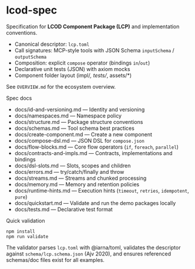 # lcod-spec

Specification for **LCOD Component Package (LCP)** and implementation conventions.

- Canonical descriptor: `lcp.toml`
- Call signatures: MCP-style tools with JSON Schema `inputSchema` / `outputSchema`
- Composition: explicit `compose` operator (bindings `in`/`out`)
- Declarative unit tests (JSON) with axiom mocks
- Component folder layout (impl/*, tests/*, assets/*)

See `OVERVIEW.md` for the ecosystem overview.

Spec docs

- docs/id-and-versioning.md — Identity and versioning
- docs/namespaces.md — Namespace policy
- docs/structure.md — Package structure conventions
- docs/schemas.md — Tool schema best practices
- docs/create-component.md — Create a new component
- docs/compose-dsl.md — JSON DSL for `compose.json`
- docs/flow-blocks.md — Core flow operators (`if`, `foreach`, `parallel`)
- docs/contracts-and-impls.md — Contracts, implementations and bindings
- docs/dsl-slots.md — Slots, scopes and children
- docs/errors.md — try/catch/finally and throw
- docs/streams.md — Streams and chunked processing
- docs/memory.md — Memory and retention policies
- docs/runtime-hints.md — Execution hints (`timeout`, `retries`, `idempotent`, `pure`)
- docs/quickstart.md — Validate and run the demo packages locally
- docs/tests.md — Declarative test format

Quick validation

```
npm install
npm run validate
```

The validator parses `lcp.toml` with @iarna/toml, validates the descriptor against `schema/lcp.schema.json` (Ajv 2020), and ensures referenced schemas/doc files exist for all examples.
